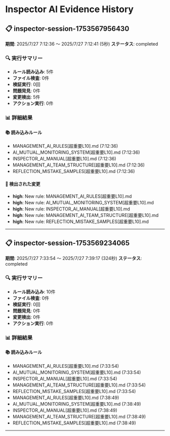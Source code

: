 # Inspector AI Evidence History

## 📋 inspector-session-1753567956430

**期間**: 2025/7/27 7:12:36 ～ 2025/7/27 7:12:41 (5秒)
**ステータス**: completed

### 🔍 実行サマリー
- **ルール読み込み**: 5件
- **ファイル検査**: 0件
- **検証実行**: 0回
- **問題発見**: 0件
- **変更検出**: 5件
- **アクション実行**: 0件

### 📊 詳細結果

#### 📚 読み込みルール
- MANAGEMENT_AI_RULES[超重要L10].md (7:12:36)
- AI_MUTUAL_MONITORING_SYSTEM[超重要L10].md (7:12:36)
- INSPECTOR_AI_MANUAL[超重要L10].md (7:12:36)
- MANAGEMENT_AI_TEAM_STRUCTURE[超重要L10].md (7:12:36)
- REFLECTION_MISTAKE_SAMPLES[超重要L10].md (7:12:36)

#### 🔄 検出された変更
- **high**: New rule: MANAGEMENT_AI_RULES[超重要L10].md
- **high**: New rule: AI_MUTUAL_MONITORING_SYSTEM[超重要L10].md
- **high**: New rule: INSPECTOR_AI_MANUAL[超重要L10].md
- **high**: New rule: MANAGEMENT_AI_TEAM_STRUCTURE[超重要L10].md
- **high**: New rule: REFLECTION_MISTAKE_SAMPLES[超重要L10].md


---
## 📋 inspector-session-1753569234065

**期間**: 2025/7/27 7:33:54 ～ 2025/7/27 7:39:17 (324秒)
**ステータス**: completed

### 🔍 実行サマリー
- **ルール読み込み**: 10件
- **ファイル検査**: 0件
- **検証実行**: 0回
- **問題発見**: 0件
- **変更検出**: 0件
- **アクション実行**: 0件

### 📊 詳細結果

#### 📚 読み込みルール
- MANAGEMENT_AI_RULES[超重要L10].md (7:33:54)
- AI_MUTUAL_MONITORING_SYSTEM[超重要L10].md (7:33:54)
- INSPECTOR_AI_MANUAL[超重要L10].md (7:33:54)
- MANAGEMENT_AI_TEAM_STRUCTURE[超重要L10].md (7:33:54)
- REFLECTION_MISTAKE_SAMPLES[超重要L10].md (7:33:54)
- MANAGEMENT_AI_RULES[超重要L10].md (7:38:49)
- AI_MUTUAL_MONITORING_SYSTEM[超重要L10].md (7:38:49)
- INSPECTOR_AI_MANUAL[超重要L10].md (7:38:49)
- MANAGEMENT_AI_TEAM_STRUCTURE[超重要L10].md (7:38:49)
- REFLECTION_MISTAKE_SAMPLES[超重要L10].md (7:38:49)


---
